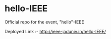 # hello-IEEE
Official repo for the event, "hello"-IEEE

Deployed Link :-
http://ieee-jaduniv.in/hello-IEEE/
